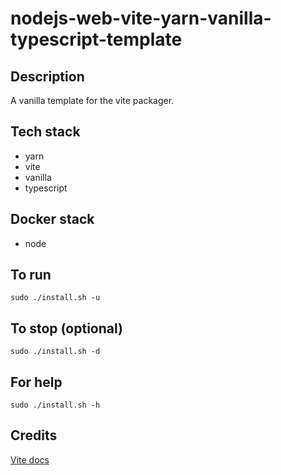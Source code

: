 # nodejs-web-vite-yarn-vanilla-typescript-template

## Description
A vanilla template for the vite packager.

## Tech stack
- yarn
- vite
- vanilla
- typescript

## Docker stack
- node

## To run
`sudo ./install.sh -u`

## To stop (optional)
`sudo ./install.sh -d`

## For help
`sudo ./install.sh -h`

## Credits
[Vite docs](https://vitejs.dev/guide/)